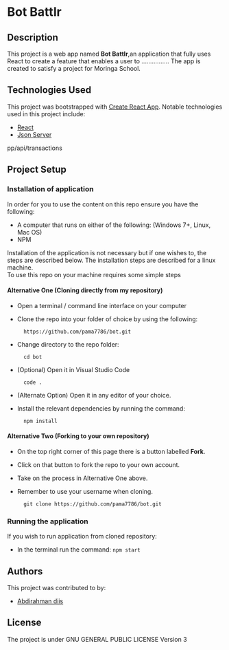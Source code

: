 # Bot Battlr

## Description
This project is a web app named **Bot Battlr**,an application that fully uses React to create a feature that enables a user to ................ The app is created to satisfy a project for Moringa School.

## Technologies Used
This project was bootstrapped with [Create React App](https://github.com/facebook/create-react-app).
Notable technologies used in this project include:
- [React](https://reactjs.org/)
- [Json Server](https://www.npmjs.com/package/json-server)

pp/api/transactions

## Project Setup
### Installation of application
In order for you to use the content on this repo ensure you have the following:

- A computer that runs on either of the following: (Windows 7+, Linux, Mac OS)
- NPM

Installation of the application is not necessary but if one wishes to, the steps are described below.
The installation steps are described for a linux machine.\
To use this repo on your machine requires some simple steps

#### Alternative One (Cloning directly from my repository)
- Open a terminal / command line interface on your computer

- Clone the repo into your folder of choice by using the following:


        https://github.com/pama7786/bot.git

- Change directory to the repo folder:


        cd bot

- (Optional) Open it in Visual Studio Code

  
        code .
- (Alternate Option) Open it in any editor of your choice.

- Install the relevant dependencies by running the command:

        npm install

#### Alternative Two (Forking to your own repository)
- On the top right corner of this page there is a button labelled **Fork**.

- Click on that button to fork the repo to your own account.

- Take on the process in Alternative One above.

- Remember to use your username when cloning.


        git clone https://github.com/pama7786/bot.git

### Running the application

If you wish to run application from cloned repository:

- In the terminal run the command: `npm start`



## Authors

This project was contributed to by:


- [Abdirahman diis]()


## License

The project is under GNU GENERAL PUBLIC LICENSE Version 3

